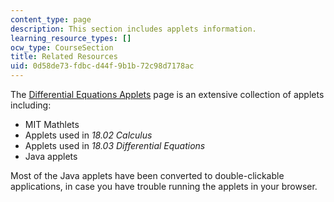 ```yaml
---
content_type: page
description: This section includes applets information.
learning_resource_types: []
ocw_type: CourseSection
title: Related Resources
uid: 0d58de73-fdbc-d44f-9b1b-72c98d7178ac
---
```


The [Differential Equations Applets](http://web.mit.edu/jorloff/www/jmoapplets/applets.html) page is an extensive collection of applets including:

*   MIT Mathlets
*   Applets used in _18.02 Calculus_
*   Applets used in _18.03 Differential Equations_
*   Java applets

Most of the Java applets have been converted to double-clickable applications, in case you have trouble running the applets in your browser.